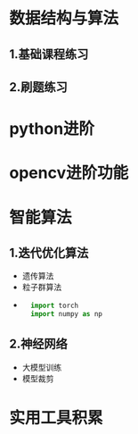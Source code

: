 # 数据结构与算法
## 1.基础课程练习
## 2.刷题练习
# python进阶

# opencv进阶功能

# 智能算法
## 1.迭代优化算法
- 遗传算法
- 粒子群算法
- ```python
    import torch        
    import numpy as np
## 2.神经网络
- 大模型训练
- 模型裁剪
# 实用工具积累